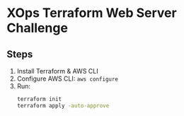 # XOps Terraform Web Server Challenge

## Steps
1. Install Terraform & AWS CLI
2. Configure AWS CLI: `aws configure`
3. Run:
   ```bash
   terraform init
   terraform apply -auto-approve
